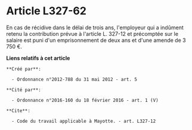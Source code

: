 # Article L327-62

En cas de récidive dans le délai de trois ans, l'employeur qui a indûment retenu la contribution prévue à l'article L. 327-12
et précomptée sur le salaire est puni d'un emprisonnement de deux ans et d'une amende de 3 750 €.

**Liens relatifs à cet article**

	**Créé par**:

	  - Ordonnance n°2012-788 du 31 mai 2012 - art. 5

	**Cité par**:

	  - Ordonnance n°2016-160 du 18 février 2016 - art. 1 (V)

	**Cite**:

	  - Code du travail applicable à Mayotte. - art. L327-12
